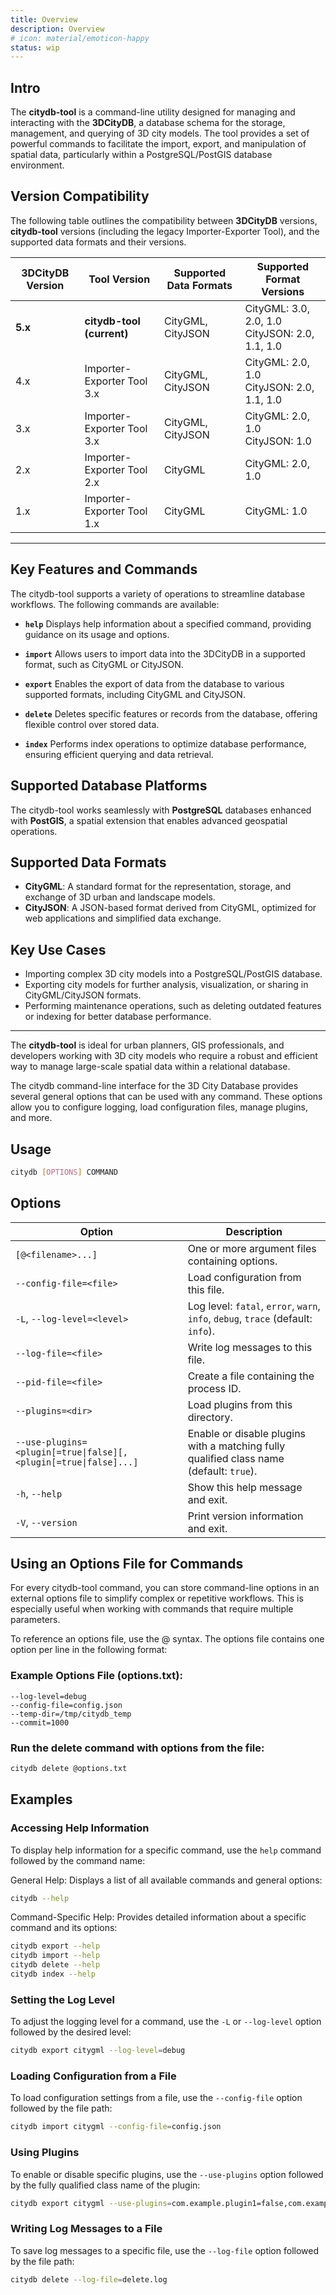 ```yaml
---
title: Overview
description: Overview
# icon: material/emoticon-happy
status: wip
---
```



## Intro

The **citydb-tool** is a command-line utility designed for managing and interacting with the **3DCityDB**,
a database schema for the storage, management, and querying of 3D city models. The tool provides a set of
powerful commands to facilitate the import, export, and manipulation of spatial data, particularly within a
PostgreSQL/PostGIS database environment.

## Version Compatibility

The following table outlines the compatibility between **3DCityDB** versions, **citydb-tool** versions (including the legacy Importer-Exporter Tool), and the supported data formats and their versions.

| **3DCityDB Version** | **Tool Version**               | **Supported Data Formats**         | **Supported Format Versions**               |
|-----------------------|--------------------------------|------------------------------------|---------------------------------------------|
| **5.x**              | **citydb-tool (current)**      | CityGML, CityJSON                  | CityGML: 3.0, 2.0, 1.0<br>CityJSON: 2.0, 1.1, 1.0 |
| 4.x                  | Importer-Exporter Tool 3.x     | CityGML, CityJSON                  | CityGML: 2.0, 1.0<br>CityJSON: 2.0, 1.1, 1.0 |
| 3.x                  | Importer-Exporter Tool 3.x     | CityGML, CityJSON                  | CityGML: 2.0, 1.0<br>CityJSON: 1.0          |
| 2.x                  | Importer-Exporter Tool 2.x     | CityGML                            | CityGML: 2.0, 1.0                           |
| 1.x                  | Importer-Exporter Tool 1.x     | CityGML                            | CityGML: 1.0                                |

---

## Key Features and Commands

The citydb-tool supports a variety of operations to streamline database workflows. The following commands are available:

- **`help`**
  Displays help information about a specified command, providing guidance on its usage and options.

- **`import`**
  Allows users to import data into the 3DCityDB in a supported format, such as CityGML or CityJSON.

- **`export`**
  Enables the export of data from the database to various supported formats, including CityGML and CityJSON.

- **`delete`**
  Deletes specific features or records from the database, offering flexible control over stored data.

- **`index`**
  Performs index operations to optimize database performance, ensuring efficient querying and data retrieval.

## Supported Database Platforms

The citydb-tool works seamlessly with **PostgreSQL** databases enhanced with **PostGIS**, a spatial extension that enables advanced geospatial operations.

## Supported Data Formats

- **CityGML**: A standard format for the representation, storage, and exchange of 3D urban and landscape models.
- **CityJSON**: A JSON-based format derived from CityGML, optimized for web applications and simplified data exchange.

## Key Use Cases

- Importing complex 3D city models into a PostgreSQL/PostGIS database.
- Exporting city models for further analysis, visualization, or sharing in CityGML/CityJSON formats.
- Performing maintenance operations, such as deleting outdated features or indexing for better database performance.

---

The **citydb-tool** is ideal for urban planners, GIS professionals, and developers working with 3D city models who require a robust and efficient way to manage large-scale spatial data within a relational database.


The citydb command-line interface for the 3D City Database provides several general options that can be used with any command. These options allow you to configure logging, load configuration files, manage plugins, and more.

## Usage

```bash
citydb [OPTIONS] COMMAND
```

## Options

| Option                        | Description                                                                 |
|-------------------------------|-----------------------------------------------------------------------------|
| `[@<filename>...]`            | One or more argument files containing options.                              |
| `--config-file=<file>`        | Load configuration from this file.                                          |
| `-L`, `--log-level=<level>`   | Log level: `fatal`, `error`, `warn`, `info`, `debug`, `trace` (default: `info`). |
| `--log-file=<file>`           | Write log messages to this file.                                            |
| `--pid-file=<file>`           | Create a file containing the process ID.                                     |
| `--plugins=<dir>`             | Load plugins from this directory.                                           |
| `--use-plugins=<plugin[=true\|false][,<plugin[=true\|false]...]` | Enable or disable plugins with a matching fully qualified class name (default: `true`). |
| `-h`, `--help`                | Show this help message and exit.                                            |
| `-V`, `--version`             | Print version information and exit.                                         |

## Using an Options File for Commands

For every citydb-tool command, you can store command-line options in an external options file to simplify complex
or repetitive workflows. This is especially useful when working with commands that require multiple parameters.

To reference an options file, use the @<filename> syntax. The options file contains one option per line in the
following format:

### Example Options File (options.txt):
```text
--log-level=debug
--config-file=config.json
--temp-dir=/tmp/citydb_temp
--commit=1000

```

### Run the delete command with options from the file:
```bash
citydb delete @options.txt
```

## Examples

### Accessing Help Information

To display help information for a specific command, use the `help` command followed by the command name:

General Help: Displays a list of all available commands and general options:
```bash
citydb --help
```

Command-Specific Help: Provides detailed information about a specific command and its options:
```bash
citydb export --help
citydb import --help
citydb delete --help
citydb index --help
```

### Setting the Log Level

To adjust the logging level for a command, use the `-L` or `--log-level` option followed by the desired level:

```bash
citydb export citygml --log-level=debug
```

### Loading Configuration from a File

To load configuration settings from a file, use the `--config-file` option followed by the file path:

```bash
citydb import citygml --config-file=config.json
```

### Using Plugins

To enable or disable specific plugins, use the `--use-plugins` option followed by the fully
qualified class name of the plugin:

```bash
citydb export citygml --use-plugins=com.example.plugin1=false,com.example.plugin2=true
```

### Writing Log Messages to a File

To save log messages to a specific file, use the `--log-file` option followed by the file path:

```bash
citydb delete --log-file=delete.log
```
